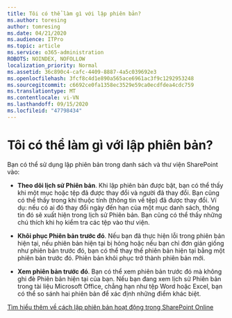 ```yaml
---
title: Tôi có thể làm gì với lập phiên bản?
ms.author: toresing
author: tomresing
ms.date: 04/21/2020
ms.audience: ITPro
ms.topic: article
ms.service: o365-administration
ROBOTS: NOINDEX, NOFOLLOW
localization_priority: Normal
ms.assetid: 36c890c4-cafc-4409-8887-4a5c039692e3
ms.openlocfilehash: 3fcf8c4d1e890a565ace6961ac3f9c1292953248
ms.sourcegitcommit: c6692ce0fa1358ec3529e59ca0ecdfdea4cdc759
ms.translationtype: MT
ms.contentlocale: vi-VN
ms.lasthandoff: 09/15/2020
ms.locfileid: "47798434"
---
```

# <a name="what-can-i-do-with-versioning"></a>Tôi có thể làm gì với lập phiên bản?

Bạn có thể sử dụng lập phiên bản trong danh sách và thư viện SharePoint vào:
  
- **Theo dõi lịch sử Phiên bản**. Khi lập phiên bản được bật, bạn có thể thấy khi một mục hoặc tệp đã được thay đổi và người đã thay đổi. Bạn cũng có thể thấy trong khi thuộc tính (thông tin về tệp) đã được thay đổi. Ví dụ: nếu có ai đó thay đổi ngày đến hạn của một mục danh sách, thông tin đó sẽ xuất hiện trong lịch sử Phiên bản. Bạn cũng có thể thấy những chú thích khi họ kiểm tra các tệp vào thư viện. 
    
- **Khôi phục Phiên bản trước đó**. Nếu bạn đã thực hiện lỗi trong phiên bản hiện tại, nếu phiên bản hiện tại bị hỏng hoặc nếu bạn chỉ đơn giản giống như phiên bản trước đó, bạn có thể thay thế phiên bản hiện tại bằng một phiên bản trước đó. Phiên bản khôi phục trở thành phiên bản mới. 
    
- **Xem phiên bản trước đó**. Bạn có thể xem phiên bản trước đó mà không ghi đè Phiên bản hiện tại của bạn. Nếu bạn đang xem lịch sử Phiên bản trong tài liệu Microsoft Office, chẳng hạn như tệp Word hoặc Excel, bạn có thể so sánh hai phiên bản để xác định những điểm khác biệt. 
    
[Tìm hiểu thêm về cách lập phiên bản hoạt động trong SharePoint Online](https://go.microsoft.com/fwlink/?linkid=875710)
  

